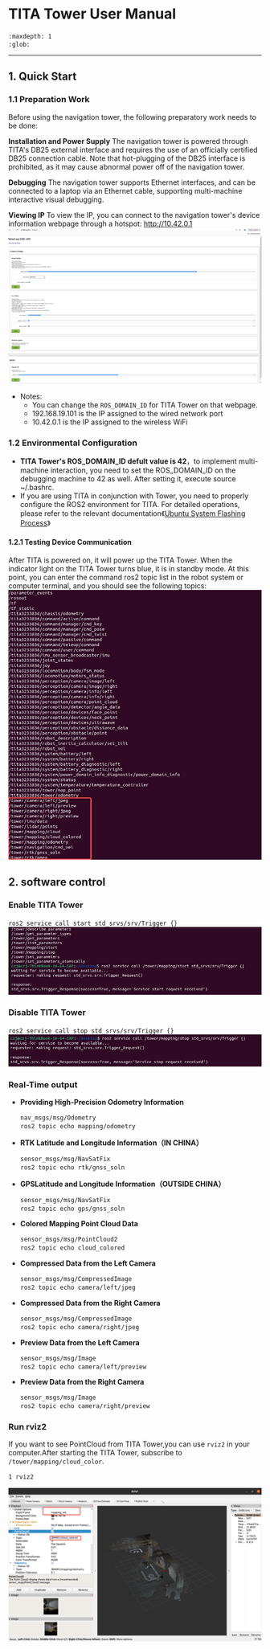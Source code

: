 # TITA Tower User Manual

```{toctree}
:maxdepth: 1
:glob:
```

------

## 1. Quick Start

### 1.1 Preparation Work

Before using the navigation tower, the following preparatory work needs to be done:

**Installation and Power Supply**
The navigation tower is powered through TITA's DB25 external interface and requires the use of an officially certified DB25 connection cable.
Note that hot-plugging of the DB25 interface is prohibited, as it may cause abnormal power off of the navigation tower.

**Debugging**
The navigation tower supports Ethernet interfaces, and can be connected to a laptop via an Ethernet cable, supporting multi-machine interactive visual debugging.

**Viewing IP**
To view the IP, you can connect to the navigation tower's device information webpage through a hotspot: http://10.42.0.1
  ![t10](./../_static/t10.jpg)

- Notes:
  - You can change the `ROS_DOMAIN_ID` for TITA Tower on that webpage.
  - 192.168.19.101 is the IP assigned to the wired network port
  - 10.42.0.1 is the IP assigned to the wireless WiFi


### 1.2 Environmental Configuration

- **TITA Tower's ROS_DOMAIN_ID defult value is 42**，to implement multi-machine interaction, you need to set the ROS_DOMAIN_ID on the debugging machine to 42 as well. After setting it, execute source ~/.bashrc.
- If you are using TITA in conjunction with Tower, you need to properly configure the ROS2 environment for TITA. For detailed operations, please refer to the relevant documentation《[Ubuntu System Flashing Process](https://tita-ubuntu-manual-english.readthedocs.io/en/latest/pages/ubuntu-flash.html)》

#### 1.2.1 Testing Device Communication

After TITA is powered on, it will power up the TITA Tower. When the indicator light on the TITA Tower turns blue, it is in standby mode. At this point, you can enter the command ros2 topic list in the robot system or computer terminal, and you should see the following topics:
 ![t3](./../_static/t3.jpg)

## 2. software control

 
### Enable TITA Tower


`ros2 service call start std_srvs/srv/Trigger {}`
 ![t4](./../_static/t4.jpg)

### Disable TITA Tower

`ros2 service call stop std_srvs/srv/Trigger {}`
 ![t5](./../_static/t5.jpg)

### Real-Time output

- **Providing High-Precision Odometry Information**
  ```bash
  nav_msgs/msg/Odometry
  ros2 topic echo mapping/odometry
  ```

- **RTK Latitude and Longitude Information（IN CHINA）**
  ```bash
  sensor_msgs/msg/NavSatFix
  ros2 topic echo rtk/gnss_soln
  ```

- **GPSLatitude and Longitude Information（OUTSIDE CHINA）**
  ```bash
  sensor_msgs/msg/NavSatFix
  ros2 topic echo gps/gnss_soln
  ```

- **Colored Mapping Point Cloud Data**
  ```bash
  sensor_msgs/msg/PointCloud2
  ros2 topic echo cloud_colored
  ```

- **Compressed Data from the Left Camera**
  ```bash
  sensor_msgs/msg/CompressedImage
  ros2 topic echo camera/left/jpeg
  ```

- **Compressed Data from the Right Camera**
  ```bash
  sensor_msgs/msg/CompressedImage
  ros2 topic echo camera/right/jpeg
  ```

- **Preview Data from the Left Camera**
  ```bash
  sensor_msgs/msg/Image
  ros2 topic echo camera/left/preview
  ```

- **Preview Data from the Right Camera**
  ```bash
  sensor_msgs/msg/Image
  ros2 topic echo camera/right/preview
  ```

### Run rviz2
If you want to see PointCloud from TITA Tower,you can use `rviz2` in your computer.After starting the TITA Tower, subscribe to `/tower/mapping/cloud_color`.
```bash
1 rviz2
```
 ![t6](./../_static/t6.PNG)





